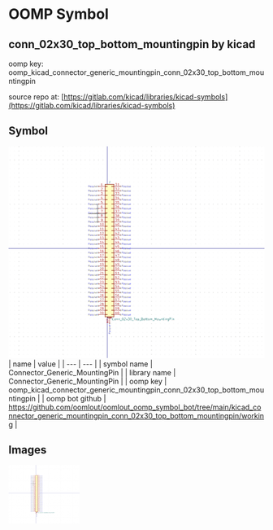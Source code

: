 # OOMP Symbol  
## conn_02x30_top_bottom_mountingpin  by kicad  
  
oomp key: oomp_kicad_connector_generic_mountingpin_conn_02x30_top_bottom_mountingpin  
  
source repo at: [https://gitlab.com/kicad/libraries/kicad-symbols](https://gitlab.com/kicad/libraries/kicad-symbols)  
## Symbol  
  
[![working.png](working_600.png)](working.png)  
| name | value | 
| --- | --- | 
| symbol name | Connector_Generic_MountingPin | 
| library name | Connector_Generic_MountingPin | 
| oomp key | oomp_kicad_connector_generic_mountingpin_conn_02x30_top_bottom_mountingpin | 
| oomp bot github | https://github.com/oomlout/oomlout_oomp_symbol_bot/tree/main/kicad_connector_generic_mountingpin_conn_02x30_top_bottom_mountingpin/working | 
## Images  
  
[![working.png](working_140.png)](working.png)  
